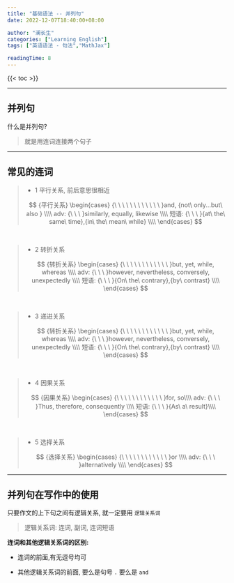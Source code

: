```yaml
---
title: "基础语法 -- 并列句"
date: 2022-12-07T18:40:00+08:00

author: "澜长生"
categories: ["Learning English"]
tags: ["英语语法 - 句法","MathJax"]

readingTime: 8
---
```


{{< toc >}}

<!--more-->

---

## 并列句

什么是并列句?

> 就是用连词连接两个句子

---

## 常见的连词

> - 1 平行关系, 前后意思很相近
> 
> $$
> {平行关系}
> \begin{cases}
> {\ \ \ \ \ \ \ \ \ \ \ \ }and, {not\ only...but\ also } \\\\
> adv: {\ \ \ }similarly, equally, likewise \\\\
> 短语: {\ \ \ }{at\ the\ same\ time},{in\ the\ mean\ while} \\\\
> \end{cases}
> $$

</br>

> - 2 转折关系
>
> $$
> {转折关系}
> \begin{cases}
> {\ \ \ \ \ \ \ \ \ \ \ \ }but, yet, while, whereas \\\\
> adv: {\ \ \ }however, nevertheless, conversely, unexpectedly \\\\
> 短语: {\ \ \ }{On\ the\ contrary},{by\ contrast} \\\\
> \end{cases}
> $$

</br>

> - 3 递进关系
> 
> $$
> {转折关系}
> \begin{cases}
> {\ \ \ \ \ \ \ \ \ \ \ \ }but, yet, while, whereas \\\\
> adv: {\ \ \ }however, nevertheless, conversely, unexpectedly \\\\
> 短语: {\ \ \ }{On\ the\ contrary},{by\ contrast} \\\\
> \end{cases}
> $$

</br>

> - 4 因果关系
>
> $$
> {因果关系}
> \begin{cases}
> {\ \ \ \ \ \ \ \ \ \ \ \ }for, so\\\\
> adv: {\ \ \ }Thus, therefore, consequently \\\\ 
> 短语: {\ \ \ }{As\ a\ result}\\\\
> \end{cases}
> $$

</br>

> - 5 选择关系
>
> $$
> {选择关系}
> \begin{cases}
> {\ \ \ \ \ \ \ \ \ \ \ \ }or \\\\
> adv: {\ \ \ }alternatively \\\\ 
> \end{cases}
> $$

----

## 并列句在写作中的使用

只要作文的上下句之间有逻辑关系, 就一定要用 `逻辑关系词` 

> 逻辑关系词: 连词, 副词, 连词短语

**连词和其他逻辑关系词的区别:**

- 连词的前面,有无逗号均可

- 其他逻辑关系词的前面, 要么是句号 `.` 要么是 `and`
